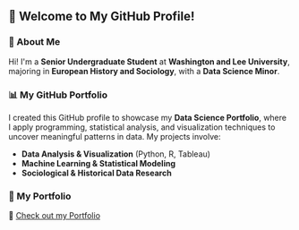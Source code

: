 ## 👋 Welcome to My GitHub Profile!  

### 📌 About Me  
Hi! I'm a **Senior Undergraduate Student** at **Washington and Lee University**, majoring in **European History and Sociology**, with a **Data Science Minor**. 

### 📊 My GitHub Portfolio  
I created this GitHub profile to showcase my **Data Science Portfolio**, where I apply programming, statistical analysis, and visualization techniques to uncover meaningful patterns in data. My projects involve:  
- **Data Analysis & Visualization** (Python, R, Tableau)  
- **Machine Learning & Statistical Modeling**  
- **Sociological & Historical Data Research**   

### 📂 My Portfolio  
🔗 [Check out my Portfolio](portfolio.md)  
